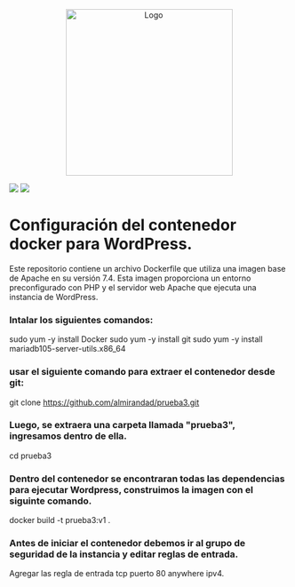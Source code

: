 <div align="center">
  <img src="https://d1.awsstatic.com/acs/characters/Logos/Docker-Logo_Horizontel_279x131.b8a5c41e56b77706656d61080f6a0217a3ba356d.png" alt="Logo" width="300">
</div>

![](https://blog.back4app.com/wp-content/uploads/2023/02/docker-deploy-cover-1.webp)
![](https://miro.medium.com/v2/resize:fit:1400/0*Wq1qEQ4ELhksep5-.jpg)

# Configuración del contenedor docker para WordPress.
Este repositorio contiene un archivo Dockerfile que utiliza una imagen base de Apache en su versión 7.4. Esta imagen proporciona un entorno preconfigurado con PHP y el servidor web Apache que ejecuta una instancia de WordPress.




### Intalar los siguientes comandos:
sudo yum -y install Docker
sudo yum -y install git
sudo yum -y install mariadb105-server-utils.x86_64

### usar el siguiente comando para extraer el contenedor desde git:
git clone https://github.com/almirandad/prueba3.git

###  Luego, se extraera una carpeta llamada "prueba3", ingresamos dentro de ella.
cd prueba3

### Dentro del contenedor se encontraran todas las dependencias para ejecutar Wordpress, construimos la imagen con el siguinte comando.
docker build -t prueba3:v1 .

### Antes de iniciar el contenedor debemos ir al grupo de seguridad de la instancia y editar reglas de entrada. 
Agregar las regla de entrada tcp puerto 80 anywhere ipv4.

